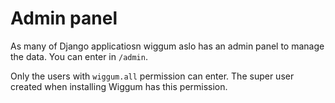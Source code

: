 # Admin panel

As many of Django applicatiosn wiggum aslo has an admin panel to manage the data.
You can enter in `/admin`.

Only the users with `wiggum.all` permission can enter. The super user created when
installing Wiggum has this permission.
